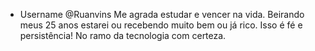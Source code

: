 - Username @Ruanvins
Me agrada estudar e vencer na vida.
Beirando meus 25 anos estarei ou recebendo muito bem ou já rico.
Isso é fé e persistência!
No ramo da tecnologia com certeza.
